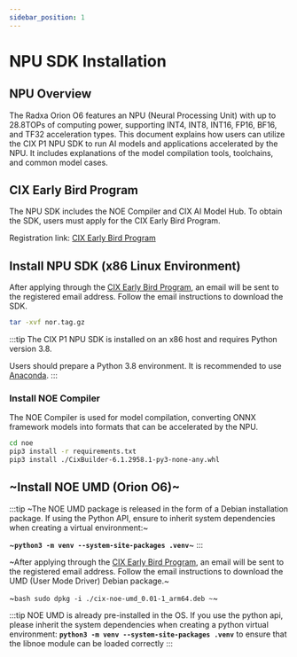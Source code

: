```yaml
---
sidebar_position: 1
---
```


# NPU SDK Installation

## NPU Overview

The Radxa Orion O6 features an NPU (Neural Processing Unit) with up to 28.8TOPs of computing power, supporting INT4, INT8, INT16, FP16, BF16, and TF32 acceleration types.
This document explains how users can utilize the CIX P1 NPU SDK to run AI models and applications accelerated by the NPU. It includes explanations of the model compilation tools, toolchains, and common model cases.

## CIX Early Bird Program

The NPU SDK includes the NOE Compiler and CIX AI Model Hub. To obtain the SDK, users must apply for the CIX Early Bird Program.

Registration link: [CIX Early Bird Program](https://support.cixtech.com/#/)

## Install NPU SDK (x86 Linux Environment)

After applying through the [CIX Early Bird Program](#cix-early-bird-program), an email will be sent to the registered email address. Follow the email instructions to download the SDK.

```bash
tar -xvf nor.tag.gz
```

:::tip
The CIX P1 NPU SDK is installed on an x86 host and requires Python version 3.8.

Users should prepare a Python 3.8 environment. It is recommended to use [Anaconda](https://www.anaconda.com/download).
:::

### Install NOE Compiler

The NOE Compiler is used for model compilation, converting ONNX framework models into formats that can be accelerated by the NPU.

```bash
cd noe
pip3 install -r requirements.txt
pip3 install ./CixBuilder-6.1.2958.1-py3-none-any.whl
```

## ~Install NOE UMD (Orion O6)~

:::tip
~The NOE UMD package is released in the form of a Debian installation package. If using the Python API, ensure to inherit system dependencies when creating a virtual environment:~

~**`python3 -m venv --system-site-packages .venv`**~
:::

~After applying through the [CIX Early Bird Program](#cix-early-bird-program), an email will be sent to the registered email address. Follow the email instructions to download the UMD (User Mode Driver) Debian package.~

~`bash
sudo dpkg -i ./cix-noe-umd_0.01-1_arm64.deb
~`~

:::tip
NOE UMD is already pre-installed in the OS. If you use the python api, please inherit the system dependencies when creating a python virtual environment: **`python3 -m venv --system-site-packages .venv`** to ensure that the libnoe module can be loaded correctly
:::
